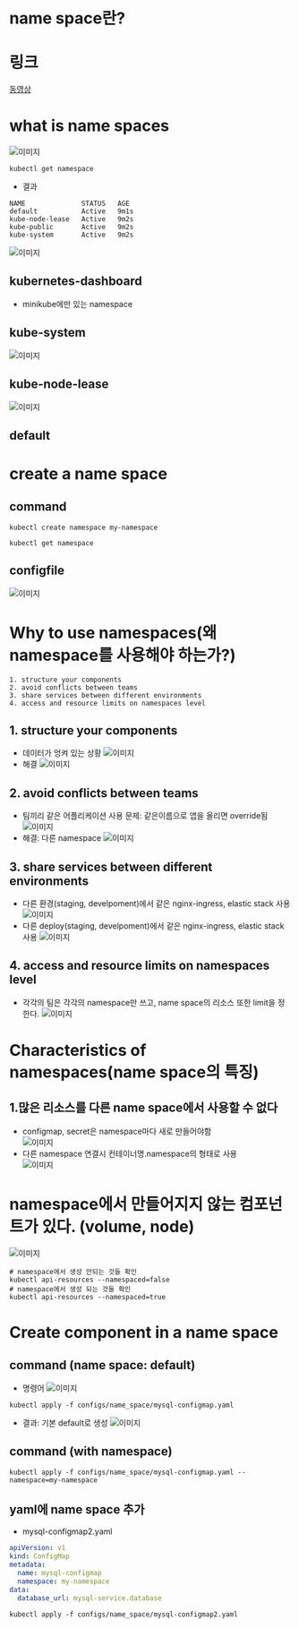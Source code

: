 
# name space란?
# 링크
[동영상](https://www.youtube.com/watch?v=X48VuDVv0do&t=6376s)

# what is name spaces
![이미지](images/5/5_1_0.PNG)   
```
kubectl get namespace
```
- 결과
```
NAME              STATUS   AGE
default           Active   9m1s
kube-node-lease   Active   9m2s
kube-public       Active   9m2s
kube-system       Active   9m2s
```
![이미지](images/5/5_1_1.PNG)   

## kubernetes-dashboard
- minikube에만 있는 namespace
## kube-system
![이미지](images/5/5_1_3.PNG)   

## kube-node-lease
![이미지](images/5/5_1_4.PNG)   

## default

# create a name space
## command
```
kubectl create namespace my-namespace
```
```
kubectl get namespace
```
## configfile
![이미지](images/5/5_1_5.PNG)   

# Why to use namespaces(왜 namespace를 사용해야 하는가?)
```
1. structure your components
2. avoid conflicts between teams
3. share services between different environments
4. access and resource limits on namespaces level
```
## 1. structure your components
- 데이터가 엉켜 있는 상황
![이미지](images/5/5_2_1.PNG)   
- 해결
![이미지](images/5/5_2_2.PNG)   
## 2. avoid conflicts between teams
- 팀끼리 같은 어플리케이션 사용 문제: 같은이름으로 앱을 올리면 override됨
![이미지](images/5/5_2_3_1.PNG)   
- 해결: 다른 namespace
![이미지](images/5/5_2_3_2.PNG)   

## 3. share services between different environments
- 다른 환경(staging, develpoment)에서 같은 nginx-ingress, elastic stack 사용
![이미지](images/5/5_2_4_1.PNG)   
- 다른 deploy(staging, develpoment)에서 같은 nginx-ingress, elastic stack 사용
![이미지](images/5/5_2_4_2.PNG)   
## 4. access and resource limits on namespaces level
- 각각의 팀은 각각의 namespace만 쓰고, name space의 리소스 또한 limit을 정한다.
![이미지](images/5/5_2_5_1.PNG)   

# Characteristics of namespaces(name space의 특징)
## 1.많은 리소스를 다른 name space에서 사용할 수 없다 
- configmap, secret은 namespace마다 새로 만들어야함  
![이미지](images/5/5_3_1.PNG)   
- 다른 namespace 연결시 컨테이너명.namespace의 형태로 사용  
![이미지](images/5/5_3_2.PNG)    
# namespace에서 만들어지지 않는 컴포넌트가 있다. (volume, node)
![이미지](images/5/5_3_3.PNG)   
```
# namespace에서 생성 안되는 것들 확인
kubectl api-resources --namespaced=false 
# namespace에서 생성 되는 것들 확인
kubectl api-resources --namespaced=true 
```

# Create component in a name space


## command (name space: default)
- 명령어
![이미지](images/5/5_4_1.PNG)   
```
kubectl apply -f configs/name_space/mysql-configmap.yaml
```
- 결과: 기본 default로 생성
![이미지](images/5/5_4_1_2.PNG)   

## command (with namespace)
```
kubectl apply -f configs/name_space/mysql-configmap.yaml --namespace=my-namespace
```
## yaml에 name space 추가
- mysql-configmap2.yaml
```yaml
apiVersion: v1
kind: ConfigMap
metadata:
  name: mysql-configmap
  namespace: my-namespace
data:
  database_url: mysql-service.database
```

```
kubectl apply -f configs/name_space/mysql-configmap2.yaml 
```